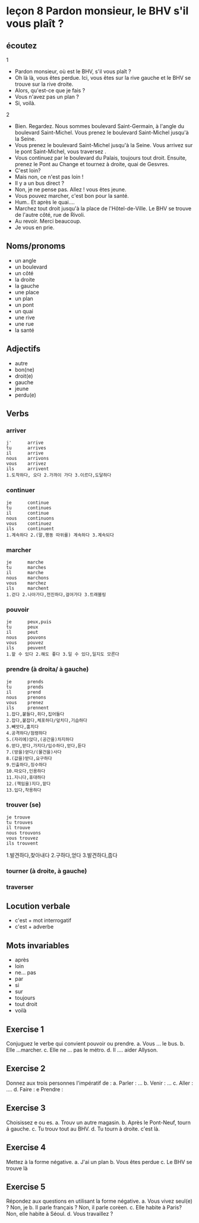 
# leçon 8 Pardon monsieur, le BHV s'il vous plaît ?

## écoutez

1
- Pardon monsieur, où est le BHV, s'il vous plaît ?
- Oh là là, vous êtes perdue. Ici, vous êtes sur la rive gauche et le BHV se trouve sur la rive droite.
- Alors, qu'est-ce que je fais ?
- Vous n'avez pas un plan ?
- Si, voilà.

2
- Bien. Regardez. Nous sommes boulevard Saint-Germain, à l'angle du boulevard Saint-Michel. Vous prenez le boulevard Saint-Michel jusqu'à la Seine.
- Vous prenez le boulevard Saint-Michel jusqu'à la Seine. Vous arrivez sur le pont Saint-Michel, vous traversez .
- Vous continuez par le boulevard du Palais, toujours tout droit. Ensuite, prenez le Pont au Change et tournez à droite, quai de Gesvres.
- C'est loin?
- Mais non, ce n'est pas loin !
- Il y a un bus direct ?
- Non, je ne pense pas. Allez ! vous êtes jeune.
- Vous pouvez marcher, c'est bon pour la santé.
- Hum.. Et après le quai....
- Marchez tout droit jusqu'à la place de l'Hôtel-de-Ville. Le BHV se trouve de l'autre côté, rue de Rivoli.
- Au revoir. Merci beaucoup.
- Je vous en prie.

## Noms/pronoms
- un angle
- un boulevard
- un côté
- la droite
- la gauche
- une place
- un plan
- un pont
- un quai
- une rive
- une rue
- la santé

## Adjectifs
- autre
- bon(ne)
- droit(e)
- gauche
- jeune
- perdu(e)

## Verbs
### arriver
	j'		arrive
	tu 		arrives
	il 		arrive
	nous 	arrivons
	vous 	arrivez
	ils 	arrivent
	1.도착하다, 오다 2.가까이 가다 3.이르다,도달하다
	
### continuer
	je		continue
	tu		continues
	il		continue
	nous	continuons
	vous	continuez
	ils		continuent
	1.계속하다 2.(말,행동 따위를) 계속하다 3.계속되다
	
### marcher
	je		marche
	tu		marches
	il		marche
	nous	marchons
	vous	marchez
	ils		marchent
	1.걷다 2.나아가다,전진하다,걸어가다 3.트래블링
	
### pouvoir
	je		peux,puis
	tu 		peux
	il 		peut
	nous	pouvons
	vous	pouvez
	ils		peuvent
	1.할 수 있다 2.해도 좋다 3.일 수 있다,일지도 모른다
	
### prendre (à droita/ à gauche)
	je 		prends
	tu		prends
	il		prend
	nous	prenons
	vous	prenez
	ils		prennent
	1.잡다,붙들다,쥐다,집어들다
	2.잡다,붙잡다,체포하다/덮치다,기습하다
	3.빼앗다,훔치다
	4.공격하다/점령하다
	5.(자리에)앉다,(공간을)차지하다
	6.얻다,받다,가지다/입수하다,얻다,듣다
	7.(방을)얻다/(물건을)사다
	8.(값을)받다,요구하다
	9.인출하다,징수하다
	10.따오다,인용하다
	11.지니다,휴대하다
	12.(책임을)지다,맡다
	13.입다,착용하다
	
### trouver (se)
	je trouve
	tu trouves
	il trouve
	nous trouvons
	vous trouvez
	ils trouvent
1.발견하다,찾아내다 2.구하다,얻다 3.발견하다,줍다

### tourner (à droite, à gauche)
### traverser

## Locution verbale
- c'est + mot interrogatif
- c'est + adverbe

## Mots invariables
- après
- loin
- ne... pas
- par
- si
- sur
- toujours
- tout droit
- voilà

## Exercise 1
Conjuguez le verbe qui convient pouvoir ou prendre.
 a. Vous ... le bus.
 b. Elle ...marcher.
 c. Elle ne ... pas le métro.
 d. Il .... aider Allyson.

## Exercise 2
Donnez aux trois personnes l'impératif de :
a. Parler : ...
b. Venir : ...
c. Aller : ....
d. Faire : 
e Prendre : 

## Exercise 3
Choisissez e ou es.
a. Trouv un autre magasin.
b. Après le Pont-Neuf, tourn á gauche.
c. Tu trouv tout au BHV.
d. Tu tourn à droite. c'est là.

## Exercise 4
Mettez à la forme négative.
a. J'ai un plan 
b. Vous êtes perdue
c. Le BHV se trouve là

## Exercise 5
Répondez aux questions en utilisant la forme négative.
a. Vous vivez seul(e) ?
Non, je 
b. Il parle français ?
Non, il parle corèen.
c. Elle habite à Paris?
Non, elle habite à Séoul.
d. Vous travaillez ? 


## 
<!--stackedit_data:
eyJoaXN0b3J5IjpbMTExODQ5OTY4NCw4MzM5OTUwODMsMTYzMz
cwNzc1NF19
-->